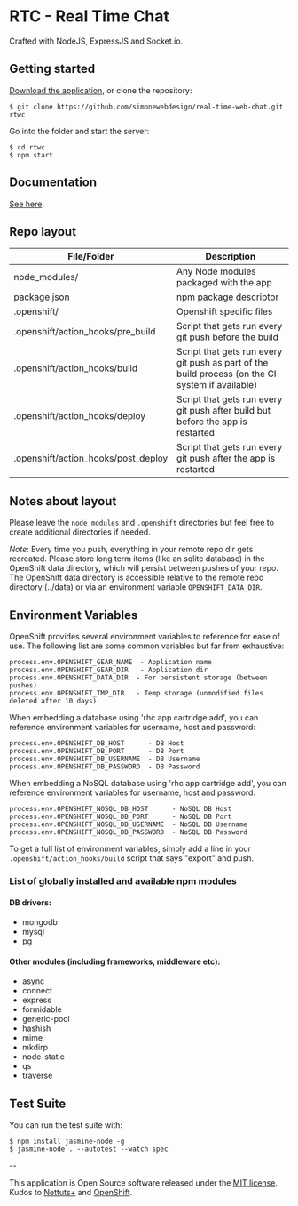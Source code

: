 # RTC - Real Time Chat

Crafted with NodeJS, ExpressJS and Socket.io.

## Getting started

[Download the application](https://github.com/simonewebdesign/real-time-web-chat/archive/master.zip), or clone the repository:

    $ git clone https://github.com/simonewebdesign/real-time-web-chat.git rtwc

Go into the folder and start the server:

    $ cd rtwc
    $ npm start

## Documentation

[See here](http://rtwc-simone.rhcloud.com/docs).

Repo layout
-----------

| File/Folder                         | Description                            |
| ---------------------------------   | -------------------------------------- |
| node_modules/                       | Any Node modules packaged with the app |
| package.json                        | npm package descriptor                 |
| .openshift/                         | Openshift specific files               |
| .openshift/action_hooks/pre_build   | Script that gets run every git push before the build
| .openshift/action_hooks/build       | Script that gets run every git push as part of the build process (on the CI system if available)
| .openshift/action_hooks/deploy      | Script that gets run every git push after build but before the app is restarted
| .openshift/action_hooks/post_deploy | Script that gets run every git push after the app is restarted


Notes about layout
------------------
Please leave the `node_modules` and `.openshift` directories but feel free to
create additional directories if needed.

*Note*: Every time you push, everything in your remote repo dir gets recreated.
Please store long term items (like an sqlite database) in the OpenShift data directory, which will persist between pushes of your repo.
The OpenShift data directory is accessible relative to the remote repo directory (../data) or via an environment variable `OPENSHIFT_DATA_DIR`.


Environment Variables
---------------------
OpenShift provides several environment variables to reference for ease
of use.  The following list are some common variables but far from exhaustive:

    process.env.OPENSHIFT_GEAR_NAME  - Application name
    process.env.OPENSHIFT_GEAR_DIR   - Application dir
    process.env.OPENSHIFT_DATA_DIR  - For persistent storage (between pushes)
    process.env.OPENSHIFT_TMP_DIR   - Temp storage (unmodified files deleted after 10 days)

When embedding a database using 'rhc app cartridge add', you can reference environment
variables for username, host and password:

    process.env.OPENSHIFT_DB_HOST      - DB Host
    process.env.OPENSHIFT_DB_PORT      - DB Port
    process.env.OPENSHIFT_DB_USERNAME  - DB Username
    process.env.OPENSHIFT_DB_PASSWORD  - DB Password

When embedding a NoSQL database using 'rhc app cartridge add', you can reference environment
variables for username, host and password:

    process.env.OPENSHIFT_NOSQL_DB_HOST      - NoSQL DB Host
    process.env.OPENSHIFT_NOSQL_DB_PORT      - NoSQL DB Port
    process.env.OPENSHIFT_NOSQL_DB_USERNAME  - NoSQL DB Username
    process.env.OPENSHIFT_NOSQL_DB_PASSWORD  - NoSQL DB Password

To get a full list of environment variables, simply add a line in your
`.openshift/action_hooks/build` script that says "export" and push.


### List of globally installed and available npm modules

#### DB drivers:
- mongodb
- mysql
- pg

#### Other modules (including frameworks, middleware etc):
- async
- connect
- express
- formidable
- generic-pool
- hashish
- mime
- mkdirp
- node-static
- qs
- traverse

## Test Suite

You can run the test suite with:

    $ npm install jasmine-node -g
    $ jasmine-node . --autotest --watch spec

--

This application is Open Source software released under the [MIT license](http://opensource.org/licenses/MIT). Kudos to [Nettuts+](http://net.tutsplus.com/tutorials/javascript-ajax/real-time-chat-with-nodejs-socket-io-and-expressjs/) and [OpenShift](https://www.openshift.com/).
